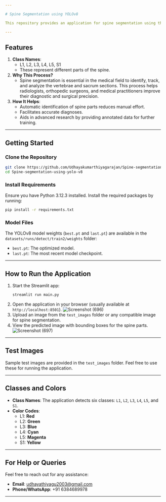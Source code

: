 ```yaml
---

# Spine Segmentation using YOLOv8

This repository provides an application for spine segmentation using the YOLOv8 model. The application predicts spine parts (L1, L2, L3, L4, L5, and S1) from uploaded images, drawing bounding boxes around the detected areas.

---
```


## **Features**
1. **Class Names**: 
   - L1, L2, L3, L4, L5, S1
   - These represent different parts of the spine.
2. **Why This Process?** 
   - Spine segmentation is essential in the medical field to identify, track, and analyze the vertebrae and sacrum sections. This process helps radiologists, orthopedic surgeons, and medical practitioners improve their diagnostic and surgical precision.
3. **How It Helps**:
   - Automatic identification of spine parts reduces manual effort.
   - Facilitates accurate diagnoses.
   - Aids in advanced research by providing annotated data for further training.

---

## **Getting Started**

### **Clone the Repository**
```bash
git clone https://github.com/Udhayakumarthiyagarajan/Spine-segmentation-using-yolo-v8.git
cd Spine-segmentation-using-yolo-v8
```

### **Install Requirements**
Ensure you have Python 3.12.3 installed. Install the required packages by running:
```bash
pip install -r requirements.txt
```

### **Model Files**
The YOLOv8 model weights (`best.pt` and `last.pt`) are available in the `datasets/runs/detect/train2/weights` folder:
- `best.pt`: The optimized model.
- `last.pt`: The most recent model checkpoint.

---

## **How to Run the Application**
1. Start the Streamlit app:
   ```bash
   streamlit run main.py
   ```
2. Open the application in your browser (usually available at `http://localhost:8501`).
![Screenshot (696)](https://github.com/user-attachments/assets/f02f37b8-542b-4e86-a698-8c86c57d9471)
4. Upload an image from the `test_images` folder or any compatible image for spine segmentation.
5. View the predicted image with bounding boxes for the spine parts.
![Screenshot (697)](https://github.com/user-attachments/assets/6473c417-729a-40ca-aee3-d26e9b89af37)


---

## **Test Images**
Sample test images are provided in the `test_images` folder. Feel free to use these for running the application.

---

## **Classes and Colors**
- **Class Names**: The application detects six classes: `L1`, `L2`, `L3`, `L4`, `L5`, and `S1`.
- **Color Codes**:
  - L1: **Red**
  - L2: **Green**
  - L3: **Blue**
  - L4: **Cyan**
  - L5: **Magenta**
  - S1: **Yellow**

---

## **For Help or Queries**
Feel free to reach out for any assistance:
- **Email**: [udhayathiyagu2003@gmail.com](mailto:udhayathiyagu2003@gmail.com)
- **Phone/WhatsApp**: +91 6384689978


---
